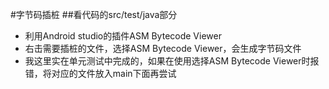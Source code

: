 #字节码插桩
##看代码的src/test/java部分
- 利用Android studio的插件ASM Bytecode Viewer
- 右击需要插桩的文件，选择ASM Bytecode Viewer，会生成字节码文件
- 我这里实在单元测试中完成的，如果在使用选择ASM Bytecode Viewer时报错，将对应的文件放入main下面再尝试